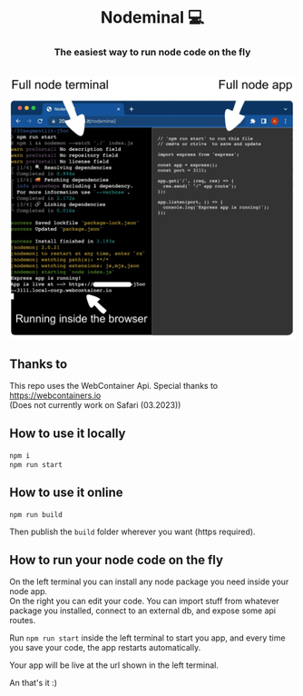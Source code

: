 <h1 align="center">Nodeminal 💻</h1>
<h3 align="center">The easiest way to run node code on the fly</h3>
<br>

<div align="center">
  <img src="./imgs/demo.webp" />  
</div>

## Thanks to
This repo uses the WebContainer Api. Special thanks to https://webcontainers.io
<br>
(Does not currently work on Safari (03.2023))

## How to use it locally

```
npm i
npm run start
```

## How to use it online
```
npm run build
```
Then publish the `build` folder wherever you want (https required).


## How to run your node code on the fly
On the left terminal you can install any node package you need inside your node app.
<br>
On the right you can edit your code. You can import stuff from whatever package you installed, connect to an external db, and expose some api routes.

Run `npm run start` inside the left terminal to start you app, and every time you save your code, the app restarts automatically.

Your app will be live at the url shown in the left terminal.

An that's it :)


